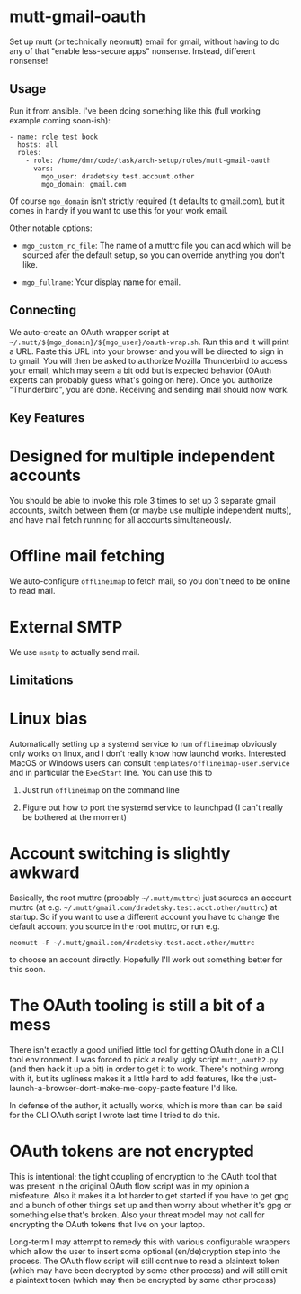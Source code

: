 mutt-gmail-oauth
================

Set up mutt (or technically neomutt) email for gmail, without having to do any
of that "enable less-secure apps" nonsense. Instead, different nonsense!

Usage
-----

Run it from ansible. I've been doing something like this (full working example
coming soon-ish):

```
- name: role test book
  hosts: all
  roles:
    - role: /home/dmr/code/task/arch-setup/roles/mutt-gmail-oauth
      vars:
        mgo_user: dradetsky.test.account.other
        mgo_domain: gmail.com
```

Of course `mgo_domain` isn't strictly required (it defaults to gmail.com), but
it comes in handy if you want to use this for your work email.

Other notable options:

- `mgo_custom_rc_file`: The name of a muttrc file you can add which will be
  sourced afer the default setup, so you can override anything you don't like.

- `mgo_fullname`: Your display name for email.

Connecting
----------

We auto-create an OAuth wrapper script at
`~/.mutt/${mgo_domain}/${mgo_user}/oauth-wrap.sh`. Run this and it will print a
URL. Paste this URL into your browser and you will be directed to sign in to
gmail. You will then be asked to authorize Mozilla Thunderbird to access your
email, which may seem a bit odd but is expected behavior (OAuth experts can
probably guess what's going on here). Once you authorize "Thunderbird", you are
done. Receiving and sending mail should now work.

Key Features
------------

# Designed for multiple independent accounts

You should be able to invoke this role 3 times to set up 3 separate gmail
accounts, switch between them (or maybe use multiple independent mutts), and
have mail fetch running for all accounts simultaneously.

# Offline mail fetching

We auto-configure `offlineimap` to fetch mail, so you don't need to be online to
read mail.

# External SMTP

We use `msmtp` to actually send mail.

Limitations
-----------

# Linux bias

Automatically setting up a systemd service to run `offlineimap` obviously only
works on linux, and I don't really know how launchd works. Interested MacOS or
Windows users can consult `templates/offlineimap-user.service` and in particular
the `ExecStart` line. You can use this to

1. Just run `offlineimap` on the command line

2. Figure out how to port the systemd service to launchpad (I can't really be
   bothered at the moment)

# Account switching is slightly awkward

Basically, the root muttrc (probably `~/.mutt/muttrc`) just sources an account
muttrc (at e.g. `~/.mutt/gmail.com/dradetsky.test.acct.other/muttrc`) at
startup. So if you want to use a different account you have to change the
default account you source in the root muttrc, or run e.g.

```
neomutt -F ~/.mutt/gmail.com/dradetsky.test.acct.other/muttrc
```

to choose an account directly. Hopefully I'll work out something better for this
soon.

# The OAuth tooling is still a bit of a mess

There isn't exactly a good unified little tool for getting OAuth done in a CLI
tool environment. I was forced to pick a really ugly script `mutt_oauth2.py`
(and then hack it up a bit) in order to get it to work. There's nothing wrong
with it, but its ugliness makes it a little hard to add features, like the
just-launch-a-browser-dont-make-me-copy-paste feature I'd like.

In defense of the author, it actually works, which is more than can be said for
the CLI OAuth script I wrote last time I tried to do this.

# OAuth tokens are not encrypted

This is intentional; the tight coupling of encryption to the OAuth tool that was
present in the original OAuth flow script was in my opinion a misfeature. Also
it makes it a lot harder to get started if you have to get gpg and a bunch of
other things set up and then worry about whether it's gpg or something else
that's broken. Also your threat model may not call for encrypting the OAuth
tokens that live on your laptop.

Long-term I may attempt to remedy this with various configurable wrappers which
allow the user to insert some optional (en/de)cryption step into the process.
The OAuth flow script will still continue to read a plaintext token (which may
have been decrypted by some other process) and will still emit a plaintext token
(which may then be encrypted by some other process)
